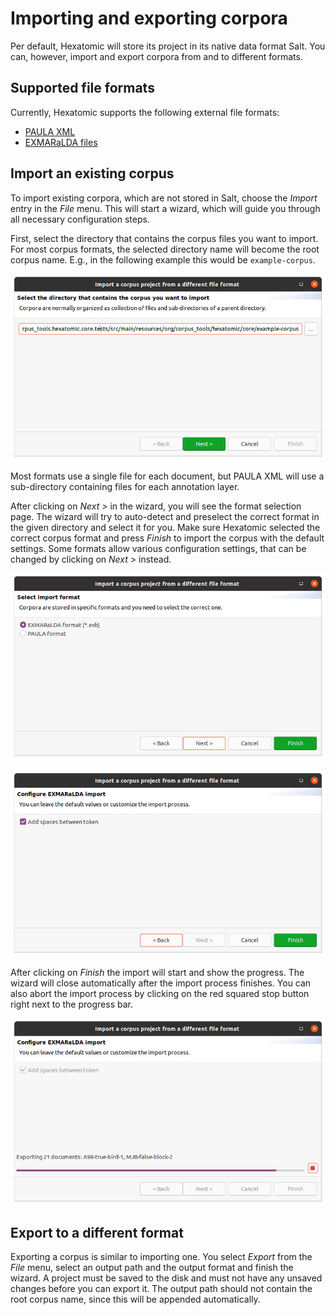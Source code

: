 # Importing and exporting corpora

Per default, Hexatomic will store its project in its native data format Salt.
You can, however, import and export corpora from and to different formats.

## Supported file formats

Currently, Hexatomic supports the following external file formats:

- [PAULA XML](https://github.com/korpling/paula-xml)
- [EXMARaLDA files](https://exmaralda.org)

## Import an existing corpus

To import existing corpora, which are not stored in Salt, choose the *Import* entry in the *File* menu.
This will start a wizard, which will guide you through all necessary configuration steps.

First, select the directory that contains the corpus files you want to import.
For most corpus formats, the selected directory name will become the root corpus name.
E.g., in the following example this would be `example-corpus`.

![Import directory selection with the last directory name `example-corpus`](import-select-directory.png)

Most formats use a single file for each document, but PAULA XML will use a sub-directory containing files for each annotation layer.

After clicking on *Next >* in the wizard, you will see the format selection page.
The wizard will try to auto-detect and preselect the correct format in the given directory and select it for you.
Make sure Hexatomic selected the correct corpus format and press *Finish* to import the corpus with the default settings.
Some formats allow various configuration settings, that can be changed by clicking on *Next >* instead.

![Format selection wizard step](import-format-selection.png)

![Format settings wizard step](import-format-settings.png)

After clicking on *Finish* the import will start and show the progress.
The wizard will close automatically after the import process finishes.
You can also abort the import process by clicking on the red squared stop button right next to the progress bar.

![Import progress and cancel button](import-progress.png)

## Export to a different format

Exporting a corpus is similar to importing one.
You select *Export* from the *File* menu, select an output path and the output format and finish the wizard.
A project must be saved to the disk and must not have any unsaved changes before you can export it.
The output path should not contain the root corpus name, since this will be appended automatically.

